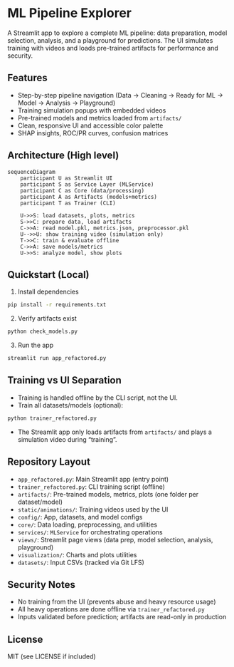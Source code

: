 # ML Pipeline Explorer 

A Streamlit app to explore a complete ML pipeline: data preparation, model selection, analysis, and a playground for predictions. The UI simulates training with videos and loads pre-trained artifacts for performance and security.

## Features
- Step-by-step pipeline navigation (Data → Cleaning → Ready for ML → Model → Analysis → Playground)
- Training simulation popups with embedded videos
- Pre-trained models and metrics loaded from `artifacts/`
- Clean, responsive UI and accessible color palette
- SHAP insights, ROC/PR curves, confusion matrices

## Architecture (High level)
```mermaid
sequenceDiagram
    participant U as Streamlit UI
    participant S as Service Layer (MLService)
    participant C as Core (data/processing)
    participant A as Artifacts (models+metrics)
    participant T as Trainer (CLI)

    U->>S: load datasets, plots, metrics
    S->>C: prepare data, load artifacts
    C->>A: read model.pkl, metrics.json, preprocessor.pkl
    U-->>U: show training video (simulation only)
    T->>C: train & evaluate offline
    C->>A: save models/metrics
    U->>S: analyze model, show plots
```

## Quickstart (Local)
1) Install dependencies
```bash
pip install -r requirements.txt
```
2) Verify artifacts exist
```bash
python check_models.py
```
3) Run the app
```bash
streamlit run app_refactored.py
```

## Training vs UI Separation
- Training is handled offline by the CLI script, not the UI.
- Train all datasets/models (optional):
```bash
python trainer_refactored.py
```
- The Streamlit app only loads artifacts from `artifacts/` and plays a simulation video during “training”.

## Repository Layout
- `app_refactored.py`: Main Streamlit app (entry point)
- `trainer_refactored.py`: CLI training script (offline)
- `artifacts/`: Pre-trained models, metrics, plots (one folder per dataset/model)
- `static/animations/`: Training videos used by the UI
- `config/`: App, datasets, and model configs
- `core/`: Data loading, preprocessing, and utilities
- `services/`: `MLService` for orchestrating operations
- `views/`: Streamlit page views (data prep, model selection, analysis, playground)
- `visualization/`: Charts and plots utilities
- `datasets/`: Input CSVs (tracked via Git LFS)

## Security Notes
- No training from the UI (prevents abuse and heavy resource usage)
- All heavy operations are done offline via `trainer_refactored.py`
- Inputs validated before prediction; artifacts are read-only in production

## License
MIT (see LICENSE if included)
